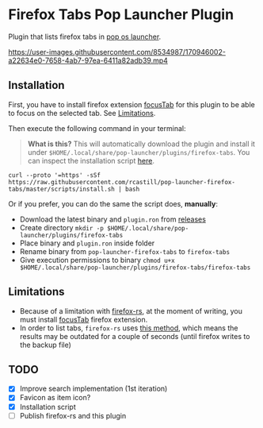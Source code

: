 # Firefox Tabs Pop Launcher Plugin

Plugin that lists firefox tabs in [pop os launcher](https://github.com/pop-os/launcher).



https://user-images.githubusercontent.com/8534987/170946002-a22634e0-7658-4ab7-97ea-6411a82adb39.mp4



## Installation

First, you have to install firefox extension [focusTab](https://addons.mozilla.org/en-US/firefox/addon/focus_tab/) for this plugin to be able to focus on the selected tab. See [Limitations](#limitations).

Then execute the following command in your terminal:

> **What is this?** This will automatically download the plugin and install it under `$HOME/.local/share/pop-launcher/plugins/firefox-tabs`. You can inspect the installation script [here](https://github.com/rcastill/pop-launcher-firefox-tabs/blob/master/scripts/install.sh).

```console
curl --proto '=https' -sSf https://raw.githubusercontent.com/rcastill/pop-launcher-firefox-tabs/master/scripts/install.sh | bash
```

Or if you prefer, you can do the same the script does, **manually**:

- Download the latest binary and `plugin.ron` from [releases](https://github.com/rcastill/pop-launcher-firefox-tabs/releases)
- Create directory `mkdir -p $HOME/.local/share/pop-launcher/plugins/firefox-tabs`
- Place binary and `plugin.ron` inside folder
- Rename binary from `pop-launcher-firefox-tabs` to `firefox-tabs`
- Give execution permissions to binary `chmod u+x $HOME/.local/share/pop-launcher/plugins/firefox-tabs/firefox-tabs`

## Limitations

- Because of a limitation with [firefox-rs](https://github.com/rcastill/firefox-rs), at the moment of writing, you must install [focusTab](https://addons.mozilla.org/en-US/firefox/addon/focus_tab/) firefox extension.
- In order to list tabs, `firefox-rs` uses [this method](https://superuser.com/questions/269443/list-open-firefox-tabs-from-the-command-line), which means the results may be outdated for a couple of seconds (until firefox writes to the backup file)

## TODO

- [x] Improve search implementation (1st iteration)
- [x] Favicon as item icon?
- [x] Installation script
- [ ] Publish firefox-rs and this plugin
